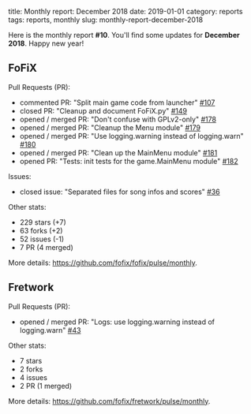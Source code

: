 title: Monthly report: December 2018
date: 2019-01-01
category: reports
tags: reports, monthly
slug: monthly-report-december-2018

Here is the monthly report **#10**. You'll find some updates for **December 2018**.
Happy new year!


## FoFiX

Pull Requests (PR):

- commented PR: "Split main game code from launcher" [#107](https://github.com/fofix/fofix/pull/107)
- closed PR: "Cleanup and document FoFiX.py" [#149](https://github.com/fofix/fofix/pull/149)
- opened / merged PR: "Don't confuse with GPLv2-only" [#178](https://github.com/fofix/fofix/pull/178)
- opened / merged PR: "Cleanup the Menu module" [#179](https://github.com/fofix/fofix/pull/179)
- opened / merged PR: "Use logging.warning instead of logging.warn" [#180](https://github.com/fofix/fofix/pull/180)
- opened / merged PR: "Clean up the MainMenu module" [#181](https://github.com/fofix/fofix/pull/181)
- opened PR: "Tests: init tests for the game.MainMenu module" [#182](https://github.com/fofix/fofix/pull/182)

Issues:

- closed issue: "Separated files for song infos and scores" [#36](https://github.com/fofix/fofix/issues/36)

Other stats:

- 229 stars (+7)
- 63 forks (+2)
- 52 issues (-1)
- 7 PR (4 merged)

More details: <https://github.com/fofix/fofix/pulse/monthly>.


## Fretwork

Pull Requests (PR):

- opened / merged PR: "Logs: use logging.warning instead of logging.warn" [#43](https://github.com/fofix/fretwork/pull/43)

Other stats:

- 7 stars
- 2 forks
- 4 issues
- 2 PR (1 merged)

More details: <https://github.com/fofix/fretwork/pulse/monthly>.
